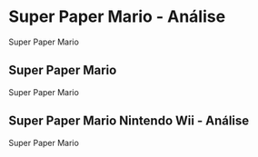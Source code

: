 ---
---

# Super Paper Mario - Análise

Super Paper Mario

## Super Paper Mario

Super Paper Mario

## Super Paper Mario Nintendo Wii - Análise

Super Paper Mario
